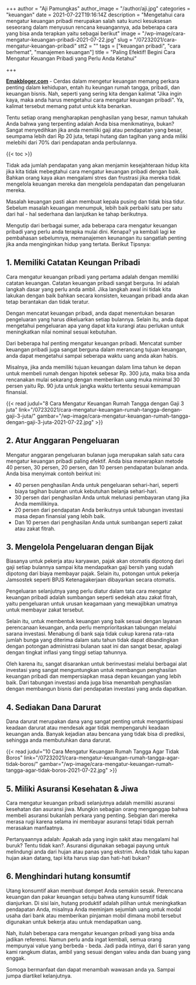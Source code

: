 +++
author = "Aji Pamungkas"
author_image = "/author/aji.jpg"
categories = "keuangan"
date = 2021-07-22T19:16:14Z
description = "Mengetahui cara mengatur keuangan pribadi merupakan salah satu kunci kesuksesan seseorang dalam menyusun rencana keuangannya, ada beberapa cara yang bisa anda terapkan yaitu sebagai berikut"
image = "/wp-image/cara-mengatur-keuangan-pribadi-2021-07-22.jpg"
slug = "/07232021/cara-mengatur-keuangan-pribadi"
stt2 = ""
tags = ["keuangan pribadi", "cara berhemat", "manajemen keuangan"]
title = "Paling Efektif! Begini Cara Mengatur Keuangan Pribadi yang Perlu Anda Ketahui"

+++

[**Emakbloger.com**](/) - Cerdas dalam mengetur keuangan memang perkara penting dalam kehidupan, entah itu keungan rumah tangga, pribadi, dan keuangan bisnis. Nah, seperti yang sering kita dengan kalimat "Jika ingin kaya, maka anda harus mengetahui cara mengatur keuangan pribadi". Ya, kalimat tersebut memang patut untuk kita benarkan.

Tentu setiap orang mengharapkan penghasilan yang besar, namun tahukah Anda bahwa yang terpenting adalah Anda bisa menikmatinya, bukan? Sangat menyedihkan jika anda memiliki gaji atau pendapatan yang besar, seumpama lebih dari Rp 20 juta, tetapi hutang dan tagihan yang anda miliki melebihi dari 70% dari pendapatan anda perbulannya.

{{< toc >}}

Tidak ada jumlah pendapatan yang akan menjamin kesejahteraan hidup kita jika kita tidak mebegtahui cara mengatur keuangan pribadi dengan baik. Bahkan orang kaya akan mengalami stres dan frustrasi jika mereka tidak mengelola keuangan mereka dan mengelola pendapatan dan pengeluaran mereka.

Masalah keuangan pasti akan membuat kepala pusing dan tidak bisa tidur. Sebelum masalah keuangan menumpuk, lebih baik perbaiki satu per satu dari hal - hal sederhana dan lanjutkan ke tahap berikutnya.

Mengutip dari berbagai sumer, ada beberapa cara mengatur keuangan pribadi yang perlu anda terapka mulai dini. Kenapa? ya kembali lagi ke pembahasan sebelumnya, memanajemen keunangan itu sangatlah penting jika anda menginginkan hidup yang tertata. Berikut Tipsnya:

## 1. Memiliki Catatan Keungan Pribadi

Cara mengatur keuangan pribadi yang pertama adalah dengan memiliki catatan keuangan. Catatan keuangan pribadi sangat berguna. Ini adalah langkah dasar yang perlu anda ambil. Jika langkah awal ini tidak kita lakukan dengan baik bahkan secara konsisten, keuangan pribadi anda akan tetap berantakan dan tidak teratur.

Dengan mencatat keuangan pribadi, anda dapat menentukan besaran pengeluaran yang harus dikeluarkan setiap bulannya. Selain itu, anda dapat mengetahui pengeluaran apa yang dapat kita kurangi atau perlukan untuk meningkatkan nilai nominal sesuai kebutuhan.

Dari beberapa hal penting mengatur keuangan pribadi. Mencatat sumber keuangan pribadi juga sangat berguna dalam merancang tujuan keuangan, anda dapat mengetahui sampai seberapa waktu uang anda akan habis.

Misalnya, jika anda memiliki tujuan keuangan dalam lima tahun ke depan untuk membeli rumah dengan hipotek sebesar Rp. 300 juta, maka bisa anda rencanakan mulai sekarang dengan memberikan uang muka minimal 30 persen yaitu Rp. 90 juta untuk jangka waktu tertentu sesuai kemampuan finansial.

{{< read judul="8 Cara Mengatur Keuangan Rumah Tangga dengan Gaji 3 juta" link="/07232021/cara-mengatur-keuangan-rumah-tangga-dengan-gaji-3-juta/" gambar="/wp-image/cara-mengatur-keuangan-rumah-tangga-dengan-gaji-3-juta-2021-07-22.jpg" >}}

## 2. Atur Anggaran Pengeluaran

Mengatur anggaran pengeluaran bulanan juga merupakan salah satu cara mengatur keuangan pribadi paling efektif. Anda bisa menerapkan metode 40 persen, 30 persen, 20 persen, dan 10 persen pendapatan bulanan anda. Anda bisa menyimak contoh beirkut ini:

- 40 persen penghasilan Anda untuk pengeluaran sehari-hari, seperti biaya tagihan bulanan untuk kebutuhan belanja sehari-hari.
- 30 persen dari penghasilan Anda untuk melunasi pembayaran utang jika Anda memilikinya.
- 20 persen dari pendapatan Anda berikutnya untuk tabungan investasi masa depan finansial yang lebih baik.
- Dan 10 persen dari penghasilan Anda untuk sumbangan seperti zakat atau zakat fitrah.

## 3. Mengelola Pengeluaran dengan Bijak

Biasanya untuk pekerja atau karyawan, pajak akan otomatis dipotong dari gaji setiap bulannya sampai kita mendapatkan gaji bersih yang sudah dipotong dari biaya membayar pajak. Selain itu, potongan untuk pekerja Jamsostek seperti BPJS Ketenagakerjaan dibayarkan secara otomatis.

Pengeluaran selanjutnya yang perlu diatur dalam tata cara mengatur keuangan pribadi adalah sumbangan seperti sedekah atau zakat fitrah, yaitu pengeluaran untuk urusan keagamaan yang mewajibkan umatnya untuk membayar zakat tersebut.

Selain itu, untuk membentuk keuangan yang baik sesuai dengan layanan perencanaan keuangan, anda perlu memprioritaskan tabungan melalui sarana investasi. Menabung di bank saja tidak cukup karena rata-rata jumlah bunga yang diterima dalam satu tahun tidak dapat dibandingkan dengan potongan administrasi bulanan saat ini dan sangat besar, apalagi dengan tingkat inflasi yang tinggi setiap tahunnya.

Oleh karena itu, sangat disarankan untuk berinvestasi melalui berbagai alat investasi yang sangat menguntungkan untuk membangun penghasilan keuangan pribadi dan mempersiapkan masa depan keuangan yang lebih baik. Dari tabungan investasi anda juga bisa menambah penghasilan dengan membangun bisnis dari pendapatan investasi yang anda dapatkan.

## 4. Sediakan Dana Darurat

Dana darurat merupakan dana yang sangat penting untuk mengantisipasi keadaan darurat atau mendesak agar tidak mempengaruhi keadaan keuangan anda. Banyak kejadian atau bencana yang tidak bisa di prediksi, sehingga anda membutuhkan dana darurat.

{{< read judul="10 Cara Mengatur Keuangan Rumah Tangga Agar Tidak Boros" link="/07232021/cara-mengatur-keuangan-rumah-tangga-agar-tidak-boros/" gambar="/wp-image/cara-mengatur-keuangan-rumah-tangga-agar-tidak-boros-2021-07-22.jpg" >}}

## 5. Miliki Asuransi Kesehatan & Jiwa

Cara mengatur keuangan pribadi selanjutnya adalah memiliki asuransi kesehatan dan asuransi jiwa. Mungkin sebagian orang menganggap bahwa membeli asuransi bukanlah perkara yang penting. Sebgian dari mereka merasa rugi karena selama ini membayar asuransi tetapi tidak pernah merasakan manfaatnya.

Pertanyaannya adalah: Apakah ada yang ingin sakit atau mengalami hal buruk? Tentu tidak kan?. Asuransi digunakan sebagai payung untuk melindungi anda dari hujan atau panas yang ekstrim. Anda tidak tahu kapan hujan akan datang, tapi kita harus siap dan hati-hati bukan?

## 6. Menghindari hutang konsumtif

Utang konsumtif akan membuat dompet Anda semakin sesak. Perencana keuangan dan pakar keuangan setuju bahwa utang kunsumtif tidak dianjurkan. Di sisi lain, hutang produktif adalah pilihan untuk meningkatkan pendapatan Anda, misalnya Anda meminjam sejumlah uang untuk modal usaha dari bank atau memberikan pinjaman mobil dimana mobil tersebut digunakan untuk bekerja atau untuk mendapatkan uang.

Nah, itulah beberapa cara mengatur keuangan pribadi yang bisa anda jadikan referensi. Namun perlu anda ingat kembali, semua orang mempunyai value yang berbeda - beda. Jadi pada intinya, dari 6 saran yang kami rangkum diatas, ambil yang sesuai dengan valeu anda dan buang yang enggak.

Somoga bermanfaat dan dapat menambah wawasan anda ya. Sampai jumpa diartikel kelanjutnya.
